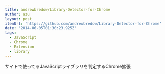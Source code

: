 ```yaml
---
title: andrewbredow/Library-Detector-for-Chrome
author: azu
layout: post
itemUrl: 'https://github.com/andrewbredow/Library-Detector-for-Chrome'
date: '2014-06-05T01:30:23.925Z'
tags:
  - JavaScript
  - Chrome
  - Extension
  - library
---
```

サイトで使ってるJavaScriptライブラリを判定するChrome拡張
